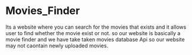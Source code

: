 # Movies_Finder
Its a website where you can search for the movies that exists and it allows user to find whether the movie exist or not.
so our website is basically a movie finder and we have take taken movies database Api so our website may not caontain newly uploaded movies. 
